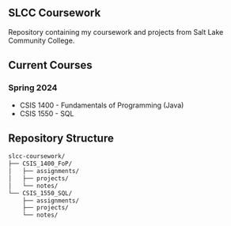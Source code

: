 ## SLCC Coursework

Repository containing my coursework and projects from Salt Lake Community College.

## Current Courses

### Spring 2024
- CSIS 1400 - Fundamentals of Programming (Java)
- CSIS 1550 - SQL 

## Repository Structure
```bash
slcc-coursework/
├── CSIS_1400_FoP/
│   ├── assignments/
│   ├── projects/
│   └── notes/
└── CSIS_1550_SQL/
    ├── assignments/
    ├── projects/
    └── notes/
```

